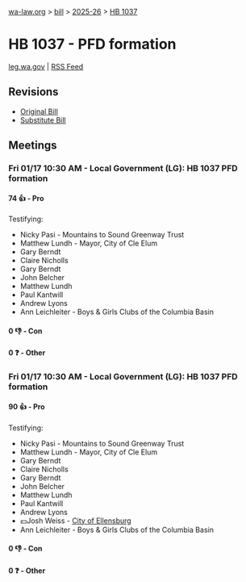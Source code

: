 [wa-law.org](/) > [bill](/bill/) > [2025-26](/bill/2025-26/) > [HB 1037](/bill/2025-26/hb/1037/)

# HB 1037 - PFD formation
[leg.wa.gov](https://app.leg.wa.gov/billsummary?BillNumber=1037&Year=2025&Initiative=false) | [RSS Feed](./rss.xml)

## Revisions
* [Original Bill](1/)
* [Substitute Bill](S/)

## Meetings
### Fri 01/17 10:30 AM - Local Government (LG): HB 1037 PFD formation
#### 74 👍 - Pro
Testifying:
* Nicky Pasi - Mountains to Sound Greenway Trust
* Matthew Lundh - Mayor, City of Cle Elum
* Gary Berndt
* Claire Nicholls
* Gary Berndt
* John Belcher
* Matthew Lundh
* Paul Kantwill
* Andrew Lyons
* Ann Leichleiter - Boys & Girls Clubs of the Columbia Basin

#### 0 👎 - Con

#### 0 ❓ - Other

### Fri 01/17 10:30 AM - Local Government (LG): HB 1037 PFD formation
#### 90 👍 - Pro
Testifying:
* Nicky Pasi - Mountains to Sound Greenway Trust
* Matthew Lundh - Mayor, City of Cle Elum
* Gary Berndt
* Claire Nicholls
* Gary Berndt
* John Belcher
* Matthew Lundh
* Paul Kantwill
* Andrew Lyons
* 💵Josh Weiss - [City of Ellensburg](/org/city_of_ellensburg/)
* Ann Leichleiter - Boys & Girls Clubs of the Columbia Basin

#### 0 👎 - Con

#### 0 ❓ - Other
